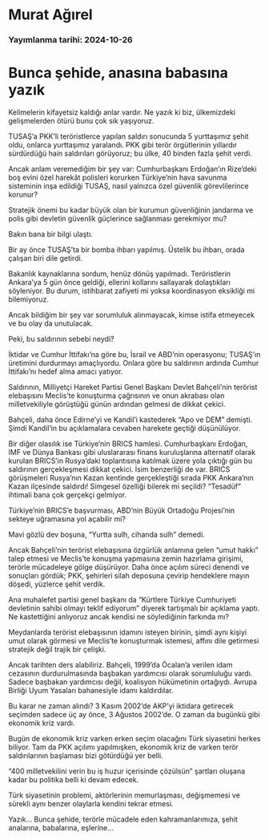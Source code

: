 # Murat Ağırel

### Yayımlanma tarihi: 2024-10-26

# Bunca şehide, anasına babasına yazık

Kelimelerin kifayetsiz kaldığı anlar vardır. Ne yazık ki biz, ülkemizdeki gelişmelerden ötürü bunu çok sık yaşıyoruz.

TUSAŞ’a PKK’li teröristlerce yapılan saldırı sonucunda 5 yurttaşımız şehit oldu, onlarca yurttaşımız yaralandı. PKK gibi terör örgütlerinin yıllardır sürdürdüğü hain saldırıları görüyoruz; bu ülke, 40 binden fazla şehit verdi.

Ancak anlam veremediğim bir şey var: Cumhurbaşkanı Erdoğan’ın Rize’deki boş evini özel harekât polisleri korurken Türkiye’nin hava savunma sisteminin inşa edildiği TUSAŞ, nasıl yalnızca özel güvenlik görevlilerince korunur?

Stratejik önemi bu kadar büyük olan bir kurumun güvenliğinin jandarma ve polis gibi devletin güvenlik güçlerince sağlanması gerekmiyor mu?

Bakın bana bir bilgi ulaştı.

Bir ay önce TUSAŞ’ta bir bomba ihbarı yapılmış. Üstelik bu ihbarı, orada çalışan biri dile getirdi.

Bakanlık kaynaklarına sordum, henüz dönüş yapılmadı. Teröristlerin Ankara’ya 5 gün önce geldiği, ellerini kollarını sallayarak dolaştıkları söyleniyor. Bu durum, istihbarat zafiyeti mi yoksa koordinasyon eksikliği mi bilemiyoruz.

Ancak bildiğim bir şey var sorumluluk alınmayacak, kimse istifa etmeyecek ve bu olay da unutulacak.

Peki, bu saldırının sebebi neydi?

İktidar ve Cumhur İttifakı’na göre bu, İsrail ve ABD’nin operasyonu; TUSAŞ’ın üretimini durdurmayı amaçlıyordu. Onlara göre bu saldırının ardında Cumhur İttifakı’nı hedef alma amacı yatıyor.

Saldırının, Milliyetçi Hareket Partisi Genel Başkanı Devlet Bahçeli’nin terörist elebaşısını Meclis’te konuşturma çağrısının ve onun akrabası olan milletvekiliyle görüştüğü günün ardından gelmesi de dikkat çekici.

Bahçeli, daha önce Edirne’yi ve Kandil’i kastederek “Apo ve DEM” demişti. Şimdi Kandil’in bu açıklamalara cevaben harekete geçtiği düşünülüyor.

Bir diğer olasılık ise Türkiye’nin BRICS hamlesi. Cumhurbaşkanı Erdoğan, IMF ve Dünya Bankası gibi uluslararası finans kuruluşlarına alternatif olarak kurulan BRICS’in Rusya’daki toplantısına katılmak üzere yola çıktığı gün bu saldırının gerçekleşmesi dikkat çekici. İsim benzerliği de var. BRICS görüşmeleri Rusya’nın Kazan kentinde gerçekleştiği sırada PKK Ankara’nın Kazan ilçesinde saldırdı! Simgesel özelliği bilerek mi seçildi? “Tesadüf” ihtimali bana çok gerçekçi gelmiyor.

Türkiye’nin BRICS’e başvurması, ABD’nin Büyük Ortadoğu Projesi’nin sekteye uğramasına yol açabilir mi?

Mavi gözlü dev boşuna, “Yurtta sulh, cihanda sulh” demedi.

Ancak Bahçeli’nin terörist elebaşısına özgürlük anlamına gelen “umut hakkı” talep etmesi ve Meclis’te konuşma yapmasına zemin hazırlama girişimi, terörle mücadeleye gölge düşürüyor. Daha önce açılım süreci denendi ve sonuçları gördük; PKK, şehirleri silah deposuna çevirip hendeklere mayın döşedi, yüzlerce şehit verdik.

Ana muhalefet partisi genel başkanı da “Kürtlere Türkiye Cumhuriyeti devletinin sahibi olmayı teklif ediyorum” diyerek tartışmalı bir açıklama yaptı. Ne kastettiğini anlıyoruz ancak kendisi ne söylediğinin farkında mı?

Meydanlarda terörist elebaşısının idamını isteyen birinin, şimdi aynı kişiyi umut olarak görmesi ve Meclis’te konuşturmak istemesi, affını dile getirmesi stratejik değil trajik bir çelişki.

Ancak tarihten ders alabiliriz. Bahçeli, 1999’da Öcalan’a verilen idam cezasının durdurulmasında başbakan yardımcısı olarak sorumluluğu vardı. Sadece başbakan yardımcısı değil, koalisyon hükümetinin ortağıydı. Avrupa Birliği Uyum Yasaları bahanesiyle idamı kaldırdılar.

Bu karar ne zaman alındı? 3 Kasım 2002’de AKP’yi iktidara getirecek seçimden sadece üç ay önce, 3 Ağustos 2002’de. O zaman da bugünkü gibi ekonomik kriz vardı.

Bugün de ekonomik kriz varken erken seçim olacağını Türk siyasetini herkes biliyor. Tam da PKK açılımı yapılmışken, ekonomik kriz de varken terör saldırılarının başlaması bizi götürdüğü yer belli.

“400 milletvekilini verin bu iş huzur içerisinde çözülsün” şartları oluşana kadar bu politika belli ki devam edecek.

Türk siyasetinin problemi, aktörlerinin memurlaşması, değişmemesi ve sürekli aynı benzer olaylarla kendini tekrar etmesi.

Yazık... Bunca şehide, terörle mücadele eden kahramanlarımıza, şehit analarına, babalarına, eşlerine...


